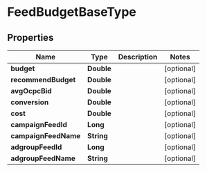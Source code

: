 

# FeedBudgetBaseType


## Properties

Name | Type | Description | Notes
------------ | ------------- | ------------- | -------------
**budget** | **Double** |  |  [optional]
**recommendBudget** | **Double** |  |  [optional]
**avgOcpcBid** | **Double** |  |  [optional]
**conversion** | **Double** |  |  [optional]
**cost** | **Double** |  |  [optional]
**campaignFeedId** | **Long** |  |  [optional]
**campaignFeedName** | **String** |  |  [optional]
**adgroupFeedId** | **Long** |  |  [optional]
**adgroupFeedName** | **String** |  |  [optional]




